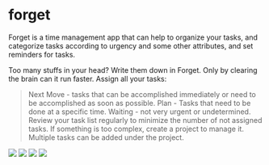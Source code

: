 # forget

Forget is a time management app that can help to organize your tasks, and categorize tasks according to urgency and some other attributes, and set reminders for tasks.

Too many stuffs in your head? Write them down in Forget.
Only by clearing the brain can it run faster.
Assign all your tasks:
> Next Move - tasks that can be accomplished immediately or need to be ac­com­plished as soon as possible.
> Plan - Tasks that need to be done at a specific time.
> Waiting - not very urgent or undetermined.
Review your task list regularly to minimize the number of not assigned tasks.
If something is too complex, create a project to manage it. Multiple tasks can be added under the project.

[![](./pic/pic1.png)](./pic/pic1.png)
[![](./pic/pic2.png)](./pic/pic2.png)
[![](./pic/pic3.png)](./pic/pic3.png)
[![](./pic/pic4.png)](./pic/pic4.png)
